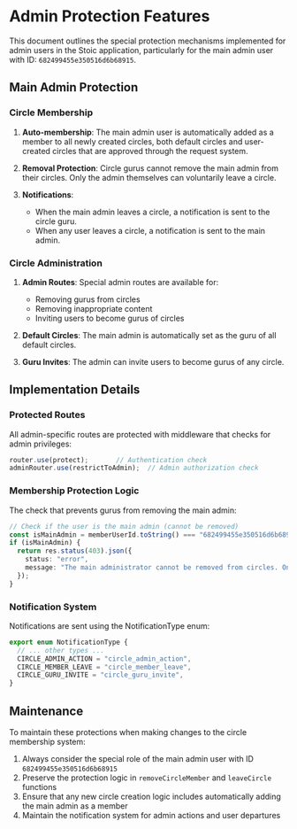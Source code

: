 # Admin Protection Features

This document outlines the special protection mechanisms implemented for admin users in the Stoic application, particularly for the main admin user with ID: `682499455e350516d6b68915`.

## Main Admin Protection

### Circle Membership

1. **Auto-membership**: The main admin user is automatically added as a member to all newly created circles, both default circles and user-created circles that are approved through the request system.

2. **Removal Protection**: Circle gurus cannot remove the main admin from their circles. Only the admin themselves can voluntarily leave a circle.

3. **Notifications**: 
   - When the main admin leaves a circle, a notification is sent to the circle guru.
   - When any user leaves a circle, a notification is sent to the main admin.

### Circle Administration

1. **Admin Routes**: Special admin routes are available for:
   - Removing gurus from circles
   - Removing inappropriate content
   - Inviting users to become gurus of circles

2. **Default Circles**: The main admin is automatically set as the guru of all default circles.

3. **Guru Invites**: The admin can invite users to become gurus of any circle.

## Implementation Details

### Protected Routes

All admin-specific routes are protected with middleware that checks for admin privileges:

```typescript
router.use(protect);       // Authentication check
adminRouter.use(restrictToAdmin);  // Admin authorization check
```

### Membership Protection Logic

The check that prevents gurus from removing the main admin:

```typescript
// Check if the user is the main admin (cannot be removed)
const isMainAdmin = memberUserId.toString() === "682499455e350516d6b68915";
if (isMainAdmin) {
  return res.status(403).json({
    status: "error",
    message: "The main administrator cannot be removed from circles. Only they can leave voluntarily.",
  });
}
```

### Notification System

Notifications are sent using the NotificationType enum:

```typescript
export enum NotificationType {
  // ... other types ...
  CIRCLE_ADMIN_ACTION = "circle_admin_action",
  CIRCLE_MEMBER_LEAVE = "circle_member_leave",
  CIRCLE_GURU_INVITE = "circle_guru_invite",
}
```

## Maintenance

To maintain these protections when making changes to the circle membership system:

1. Always consider the special role of the main admin user with ID `682499455e350516d6b68915`
2. Preserve the protection logic in `removeCircleMember` and `leaveCircle` functions
3. Ensure that any new circle creation logic includes automatically adding the main admin as a member
4. Maintain the notification system for admin actions and user departures
